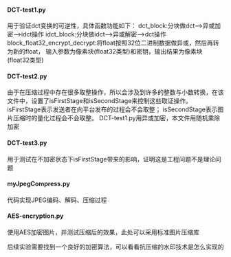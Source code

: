 #### DCT-test1.py
用于验证dct变换的可逆性，具体函数功能如下：
dct_block:分块做dct-->异或加密-->idct操作
idct_block:分块做idct-->异或解密-->dct操作
block_float32_encrypt_decrypt:将float按照32位二进制数据做异或，然后再转为新的float，
    输入参数为像素块(float32类型)和密钥，输出结果为像素块(float32类型)

#### DCT-test2.py
由于在压缩过程中存在很多取整操作，所以会涉及到许多的整数与小数转换，在该文件中，设置了isFirstStage和isSecondStage来控制这些取证操作。
isFirstStage表示发送者在向平台发布的过程会不会取整；
isSecondStage表示图片压缩时的量化过程会不会取整。
DCT-test1.py用异或加密，本文件用随机乘除加密

#### DCT-test3.py
用于测试在不加密状态下isFirstStage带来的影响，证明这是工程问题不是理论问题

#### myJpegCompress.py
代码实现JPEG编码、解码、压缩过程

#### AES-encryption.py
使用AES加密图片，并测试压缩后的效果，此处可以采用标准图片压缩库


后续实验需要找到一个良好的加密算法，可以看看抗压缩的水印技术是怎么实现的